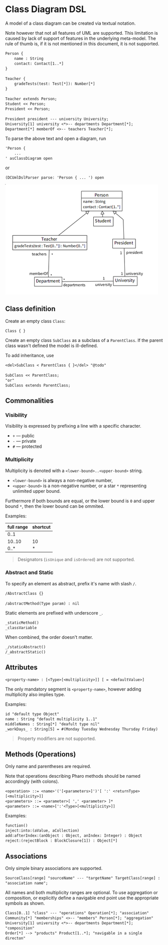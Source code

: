 # Class Diagram DSL

A model of a class diagram can be created via textual notation.

Note however that not all features of UML are supported. This limitation is caused by lack of support of features in the underlying meta-model. The rule of thumb is, if it is not mentioned in this document, it is not supported.

```st
Person {
	name : String
	contact: Contact[1..*]
}

Teacher {
	gradeTests(test: Test[*]): Number[*]
}

Teacher extends Person;
Student << Person;
President << Person;

President president --- university University;
University[1] university <*>-- departments Department[*];
Department[*] memberOf <>-- teachers Teacher[*];
```

To parse the above text and open a diagram, run

```st
'Person {
	...
' asClassDiagram open
```
or
```st
(DCUmlDslParser parse: 'Person { ... ') open
```

![diagram](figures/diagram.png)


## Class definition

Create an empty class `Class`:
```
Class { }
```

Create an empty class `SubClass` as a subclass of a `ParentClass`. If the parent class wasn't defined the model is ill-defined.

To add inheritance, use

```
<del>SubClass < ParentClass { }</del> "@todo"

SubClass << ParentClass;
"or"
SubClass extends ParentClass;
```

## Commonalities

### Visibility

Visibility is expressed by prefixing a line with a specific character.

* `+` — public
* `-` — private
* `#` — protected

### Multiplicity

Multiplicity is denoted with a `<lower-bound>..<upper-bound>` string.

* `<lower-bound>` is always a non-negative number,
* `<upper-bound>` is a non-negative number, or a star `*` representing unlimited upper bound.

Furthermore if both bounds are equal, or the lower bound is `0` and upper bound `*`, then the lower bound can be ommited.

Examples:

|full range|shortcut|
|-|-|
|0..1||
|10..10|10|
|0..\*|\*|

> Designators (`isUnique` and `isOrdered`) are not supported.

### Abstract and Static

To specify an element as abstract, prefix it's name with slash `/`.

```st
/AbstractClass {}

/abstractMethod(Type param) : nil
```

Static elements are prefixed with underscore `_`.


```st
_staticMethod()
_classVariable
```

When combined, the order doesn't matter.

```st
_/staticAbstract()
/_abstractStatic()
```


## Attributes

```st
<property-name> : [<Type>[<multiplicity>]] [ = <defaultValue>]
```

The only mandatory segment is `<property-name>`, however adding multiplicity also implies type.

Examples:

```st
id "default type Object"
name : String "default multiplicity 1..1"
middleNames : String[*] "deafult type nil"
_workDays_ : String[5] = #(Monday Tuesday Wednesday Thursday Friday)
```

> Property modifiers are not supported.

## Methods (Operations)

Only name and parentheses are required.

Note that operations describing Pharo methods should be named accordingly (with colons).

```st
<operation> ::= <name>'('[<parameters>]')'[ ':' <returnType>[<multiplicity>]]
<parameters> ::= <parameter>[ ',' <parameter> ]*
<parameter> ::= <name>[':'<Type>[<multiplicity>]]
```

Examples:

```st
function()
inject:into:(aValue, aCollection)
add:afterIndex:(anObject : Object, anIndex: Integer) : Object
reject:(rejectBlock : BlockClosure[1]) : Object[*]
```

## Associations

Only simple binary associations are supported.

```
SourceClass[range] "sourceName" --- "targetName" TargetClass[range] : "association name";
```

All names and both multiplicity ranges are optional. To use aggregation or composition, or explicitly define a navigable end point use the appropriate symbols as shown.

```
Class[0..1] "class" --- "operations" Operation[*]; "association"
Community[*] "memberships" <>-- "members" Person[*]; "aggregation"
University[1] university <*>-- departments Department[*]; "composition"
Order[*] --> "products" Product[1..*]; "navigable in a single directon"
```
